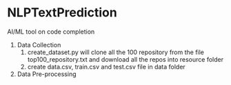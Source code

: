 # NLPTextPrediction
AI/ML tool on code completion

1. Data Collection
   1. create_dataset.py will clone all the 100 repository from the file top100_repository.txt
      and download all the repos into resource folder
   2. create data.csv, train.csv and test.csv file in data folder
2. Data Pre-processing